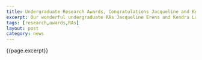 ```yaml
---
title: Undergraduate Research Awards, Congratulations Jacqueline and Kendra!
excerpt: Our wonderful undergraduate RAs Jacqueline Erens and Kendra Lange won Psychology Undergraduate Research Awards.
tags: [research,awards,RAs]
layout: post
category: news
---
```


{{page.excerpt}}

